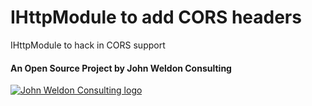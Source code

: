 # IHttpModule to add CORS headers

IHttpModule to hack in CORS support


#### An Open Source Project by John Weldon Consulting

<a href="https://johnweldon.com/consulting/"><img src="https://johnweldon.com/img/JohnWeldon_200x86.gif" alt="John Weldon Consulting logo" title="Another open source project by John Weldon Consulting" /></a>
